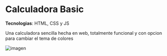 # Calculadora Basic
**Tecnologias**: HTML, CSS y JS

Una calculadora sencilla hecha en web, totalmente funcional y con opcion para cambiar el tema de colores


![imagen](https://github.com/dev-Tomii/Calculadora-basic/assets/125498219/06b5888c-f202-4ec6-9272-5baae551a3c8)
